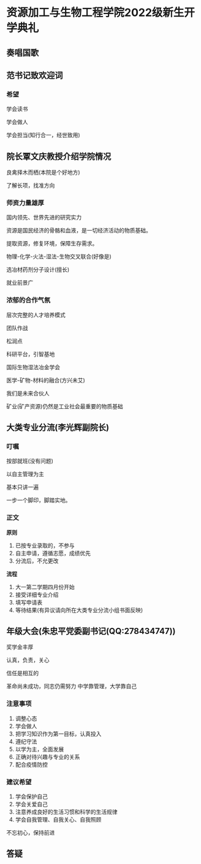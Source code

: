 # 资源加工与生物工程学院2022级新生开学典礼

## 奏唱国歌

## 范书记致欢迎词

### 希望

学会读书

学会做人

学会担当(知行合一，经世致用)

## 院长覃文庆教授介绍学院情况

良禽择木而栖(本院是个好地方)

了解长项，找准方向

### 师资力量雄厚

国内领先、世界先进的研究实力

资源是国民经济的骨骼和血液，是一切经济活动的物质基础。

提取资源，修复环境，保障生存需求。

物理-化学-火法-湿法-生物交叉联合(好像是)

选冶材药剂分子设计(擅长)

就业前景广

### 浓郁的合作气氛

层次完整的人才培养模式

团队作战

松润点

科研平台，引智基地

国际生物湿法冶金学会

医学-矿物-材料的融合(方兴未艾)

我们是未来合伙人

矿业(矿产资源)仍然是工业社会最重要的物质基础

## 大类专业分流(李光辉副院长)

### 叮嘱

按部就班(没有问题)

以自主管理为主

基本只讲一遍

一步一个脚印，脚踏实地。

### 正文

**原则**

1. 已按专业录取的，不参与
2. 自主申请，遵循志愿，成绩优先
3. 分流后，不允更改

**流程**

1. 大一第二学期四月份开始
2. 接受详细专业介绍
3. 填写申请表
4. 等待结果(有异议请向所在大类专业分流小组书面反映)

## 年级大会(朱忠平党委副书记(QQ:278434747))

奖学金丰厚

认真，负责，关心

信任是相互的

革命尚未成功，同志仍需努力
中学靠管理，大学靠自己

### 注意事项

1. 调整心态
2. 学会做人
3. 把学习知识作为第一目标，认真投入
4. 遵纪守法
5. 以学为主，全面发展
6. 正确对待兴趣与专业的关系
7. 配合疫情防控

### 建议希望
1. 学会保护自己
2. 学会关爱自己
3. 注意养成良好的生活习惯和科学的生活规律
4. 学会自我管理、自我关心、自我照顾

不忘初心，保持前进

## 答疑
